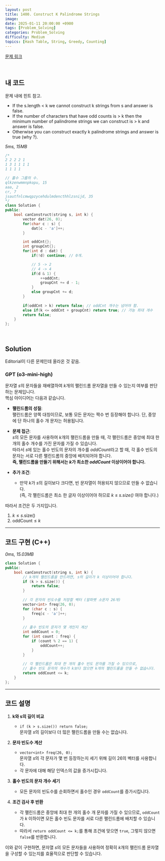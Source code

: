 ```yaml
---
layout: post
title: 1400. Construct K Palindrome Strings
image: 
date: 2025-01-11 20:00:00 +0900
tags: [Problem_Solving]
categories: Problem_Solving
difficulty: Medium
topics: [Hash Table, String, Greedy, Counting]
---
```


[문제 링크](https://leetcode.com/problems/construct-k-palindrome-strings/description/?envType=daily-question&envId=2025-01-11)

<br/>

## 내 코드
문제 내에 힌트 참고.
- If the s.length < k we cannot construct k strings from s and answer is false.
- If the number of characters that have odd counts is > k then the minimum number of palindrome strings we can construct is > k and answer is false.
- Otherwise you can construct exactly k palindrome strings and answer is true (why ?).

*5ms, 15MB*
```cpp
/* 
2 2 2 2 1
1 3 1 1 1 1
1 1 1 1

// 홀수 그룹의 수.
qlkzenwmmnpkopu, 15
aaa, 2
cr, 7
jsautfnlcmwqpzycehdulmdencthhlzsnijd, 35
*/
class Solution {
public:
    bool canConstruct(string s, int k) {
        vector dat(26, 0);
        for(char c : s) {
            dat[c - 'a']++;
        }

        int oddCnt{};
        int groupCnt{};
        for(int d : dat) {
            if(!d) continue; // 0개.

            // 5 -> 2
            // 4 -> 4
            if(d & 1) {
                ++oddCnt;
                groupCnt += d - 1;
            }
            else groupCnt += d;
        }
        
        if(oddCnt > k) return false; // oddCnt 개수는 넘어야 함.
        else if(k <= oddCnt + groupCnt) return true; // 가능 최대 개수
        return false;
    }
};
```

<br/>

## Solution
Editorial이 다른 문제인데 올라온 것 같음.

### GPT (o3-mini-high)
문자열 *s*의 문자들을 재배열하여 *k*개의 팰린드롬 문자열을 만들 수 있는지 여부를 판단하는 문제입니다.  
핵심 아이디어는 다음과 같습니다.

- **팰린드롬의 성질**:  
  팰린드롬은 양쪽 대칭이므로, 보통 모든 문자는 짝수 번 등장해야 합니다. 단, 중앙에 단 하나의 홀수 개 문자는 허용됩니다.
  
- **문제 접근**:  
  *s*의 모든 문자를 사용하여 *k*개의 팰린드롬을 만들 때, 각 팰린드롬은 중앙에 최대 한 개의 홀수 개수를 가진 문자를 가질 수 있습니다.  
  따라서 *s*에 있는 홀수 빈도의 문자의 개수를 *oddCount*라고 할 때, 각 홀수 빈도의 문자는 서로 다른 팰린드롬의 중앙에 배치되어야 합니다.  
  **즉, 팰린드롬을 만들기 위해서는 *k*가 최소한 *oddCount* 이상이어야 합니다.**

- **추가 조건**:  
  - 만약 *k*가 *s*의 길이보다 크다면, 빈 문자열이 허용되지 않으므로 만들 수 없습니다.  
    (즉, 각 팰린드롬은 최소 한 글자 이상이어야 하므로 *k* ≤ *s.size()* 여야 합니다.)

따라서 조건은 두 가지입니다.
1. $k \le s.\text{size()}$
2. $\text{oddCount} \le k$

---

## 코드 구현 (C++)

*0ms, 15.03MB*
```cpp
class Solution {
public:
    bool canConstruct(string s, int k) {
        // k개의 팰린드롬을 만드려면, s의 길이가 k 이상이어야 합니다.
        if (k > s.size()) {
            return false;
        }
        
        // 각 문자의 빈도수를 저장할 벡터 (알파벳 소문자 26개)
        vector<int> freq(26, 0);
        for (char c : s) {
            freq[c - 'a']++;
        }
        
        // 홀수 빈도의 문자가 몇 개인지 계산
        int oddCount = 0;
        for (int count : freq) {
            if (count % 2 == 1) {
                oddCount++;
            }
        }
        
        // 각 팰린드롬은 최대 한 개의 홀수 빈도 문자를 가질 수 있으므로,
        // 홀수 빈도 문자의 개수가 k보다 많으면 k개의 팰린드롬을 만들 수 없습니다.
        return oddCount <= k;
    }
};
```

---

## 코드 설명

1. **k와 s의 길이 비교**  
   - `if (k > s.size()) return false;`  
     문자열 *s*의 길이보다 더 많은 팰린드롬을 만들 수는 없습니다.
   
2. **문자 빈도수 계산**  
   - `vector<int> freq(26, 0);`  
     문자열 *s*의 각 문자가 몇 번 등장하는지 세기 위해 길이 26의 벡터를 사용합니다.
   - 각 문자에 대해 해당 인덱스의 값을 증가시킵니다.
   
3. **홀수 빈도의 문자 개수 세기**  
   - 모든 문자의 빈도수를 순회하면서 홀수인 경우 `oddCount`를 증가시킵니다.
   
4. **조건 검사 후 반환**  
   - 각 팰린드롬은 중앙에 최대 한 개의 홀수 개 문자를 가질 수 있으므로, `oddCount`가 *k* 이하이면 모든 홀수 빈도 문자를 서로 다른 팰린드롬에 배치할 수 있습니다.
   - 따라서 `return oddCount <= k;`를 통해 조건에 맞으면 `true`, 그렇지 않으면 `false`를 반환합니다.

이와 같이 구현하면, 문자열 *s*의 모든 문자들을 사용하여 정확히 *k*개의 팰린드롬 문자열을 구성할 수 있는지를 효율적으로 판단할 수 있습니다.

<br/>
